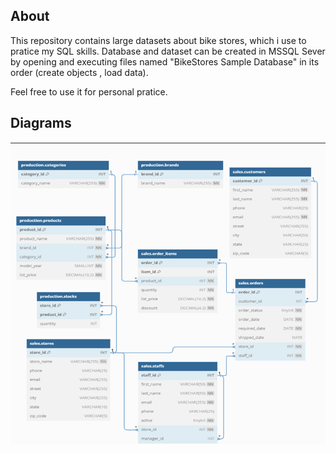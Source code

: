 ## About
This repository contains large datasets about bike stores, which i use to pratice my SQL skills. Database and dataset can be created  in MSSQL Sever by  opening and executing  files named "BikeStores Sample Database" in its order (create objects , load data).

Feel free to use it for personal pratice.

## Diagrams 


![Diagram of BikeStores Database](/diagram.png)
